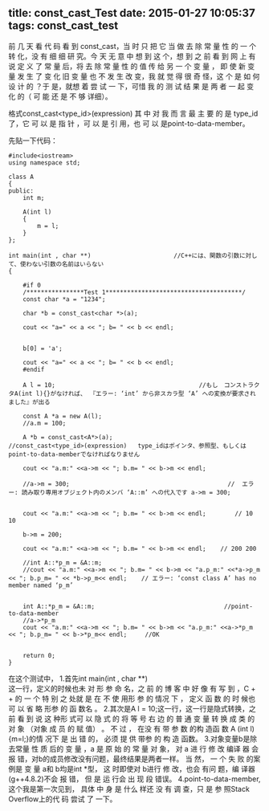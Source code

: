 title: const_cast_Test
date: 2015-01-27 10:05:37
tags: const_cast_test
---
前 几 天 看 代 码 看 到 const_cast，当 时 只 把 它 当 做 去 除 常 量 性 的 一 个 转 化，没 有 细 细 研 究。今 天 无 意 中 想 到 这 个，想 到 之 前 看 到 网 上 有 说 定 义 了 常 量 后，将 去 除 常 量 性 的 值 传 给  另 一 个 变 量 ， 即 使 新 变 量 发 生 了 变 化 旧 变 量 也 不 发 生 改 变，我 就 觉 得 很 奇 怪，这 个 是 如 何 设 计 的 ？于 是，就想 着 尝 试 一 下，可惜 我 的 测 试 结 果 是 两 者 一 起 变 化 的（ 可 能 还 是 不 够 详细）。

格式const_cast<type_id>(expression)
其 中 对 我 而 言 最 主 要 的 是 type_id了，它 可 以 是 指 针 ，可 以 是 引 用，也 可 以 是point-to-data-member。


先贴一下代码：
```
#include<iostream>
using namespace std;

class A
{
public:
    int m;
    
    A(int l)
    {
        m = l;
    }
};

int main(int , char **)                       //C++には、関数の引数に対して、使わない引数の名前はいらない
{
    
    #if 0  
    /****************Test 1**************************************/
    const char *a = "1234";

    char *b = const_cast<char *>(a);

    cout << "a=" << a << "; b= " << b << endl;


    b[0] = 'a';

    cout << "a=" << a << "; b= " << b << endl;
    #endif

    A l = 10;                                        //もし　コンストラクタA(int l){}がなければ、 『エラー: ‘int’ から非スカラ型 ‘A’ への変換が要求されました』が出る

    const A *a = new A(l);
    //a.m = 100;

    A *b = const_cast<A*>(a);                        //const_cast<type_id>(expression)   type_idはポインタ、参照型、もしくはpoint-to-data-memberでなければなりません

    cout << "a.m:" <<a->m << "; b.m= " << b->m << endl;

    //a->m = 300;                                            //  エラー: 読み取り専用オブジェクト内のメンバ ‘A::m’ への代入です a->m = 300;


    cout << "a.m:" <<a->m << "; b.m= " << b->m << endl;        // 10 10

    b->m = 200;

    cout << "a.m:" <<a->m << "; b.m= " << b->m << endl;    // 200 200

    //int A::*p_m = &A::m;                    
    //cout << "a.m:" <<a->m << "; b.m= " << b->m << "a.p_m:" <<*a->p_m << "; b.p_m= " << *b->p_m<< endl;    // エラー: ‘const class A’ has no member named ‘p_m’


    int A::*p_m = &A::m;                                    //point-to-data-member
    //a->*p_m                    
    cout << "a.m:" <<a->m << "; b.m= " << b->m << "a.p_m:" <<a->*p_m << "; b.p_m= " << b->*p_m<< endl;     //OK


    return 0;
}
```
在这个测试中，
1.首先int main(int , char **)                                        
这一行，定义的时候也未 对 形 参 命 名，之 前 的 博 客 中 好 像 有 写 到 ，C + + 的 一 个 特 别 之 处就 是 在 不 使 用形 参 的 情况 下 ， 定义 函 数 的 时 候也 可 以 省 略 形参 的 函 数名 。
2.其次是A l = 10;这一行，这一行是隐式转换，之 前 看 到 说 这 种形  式可 以 隐 式 的 将 等 号 右 边 的 普 通 变 量  转 换 成 类 的对 象  （对象 成 员 的 赋 值） 。 不 过 ，  在没 有 带 参 数 的构  造函 数 A (int l){m=l;}的情 况下 是 出 错  的， 必须 提 供 带参 的 构 造 函数。
3.对象变量b是除去常量 性 质 后的 变 量  ，a 是 原 始 的 常 量 对 象， 对 a 进 行 修 改 编译 器  会报 错，对b的成员修改没有问题，最终结果是两者一样。
当 然， 一 个 失 败 的案  例是 变 量 a和 b均是int *型， 这 时即使对 b进行 修 改，也会 有问 题，编 译器 (g++4.8.2)不会 报 错， 但 是 运 行会 出 现 段 错误。
4.point-to-data-member,这个我是第一次见到， 具体 中 身 是 什么  样还 没 有 调 查，只 是 参 照Stack Overflow上的代 码 尝试 了 一下。
